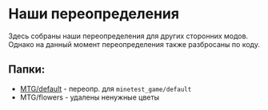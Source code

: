 
Наши переопределения
====================

Здесь собраны наши переопределения для других сторонних модов.
Однако на данный момент переопределения также разбросаны по коду. 

Папки:
------

- [MTG/default](minetest_game/default/readme.md) - переопр. для `minetest_game/default`
- MTG/flowers - удалены ненужные цветы
